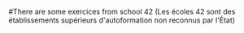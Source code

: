 #There are some exercices from school 42 (Les écoles 42 sont des établissements supérieurs d'autoformation non reconnus par l'État)
